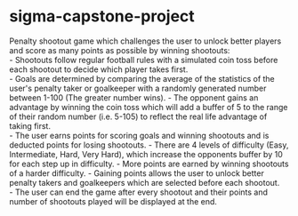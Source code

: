 # sigma-capstone-project 
Penalty shootout game which challenges the user to unlock better players and score as many points as possible by winning shootouts:  
	- Shootouts follow regular football rules with a simulated coin toss before each shootout to decide which player takes first.  
	- Goals are determined by comparing the average of the statistics of the user's penalty taker or goalkeeper with a randomly generated number between 1-100 (The greater number wins). 
	- The opponent gains an advantage by winning the coin toss which will add a buffer of 5 to the range of their random number (i.e. 5-105) to reflect the real life advantage of taking first.  
	- The user earns points for scoring goals and winning shootouts and is deducted points for losing shootouts. 
	- There are 4 levels of difficulty (Easy, Intermediate, Hard, Very Hard), which increase the opponents buffer by 10 for each step up in difficulty.
	- More points are earned by winning shootouts of a harder difficulty. 
	- Gaining points allows the user to unlock better penalty takers and goalkeepers which are selected before each shootout.  
	- The user can end the game after every shootout and their points and number of shootouts played will be displayed at the end.
	
